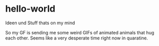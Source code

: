 # hello-world
Ideen und Stuff thats on my mind

So my GF is sending me some weird GIFs of animated animals that hug each other.
Seems like a very desperate time right now in quaratine. 
